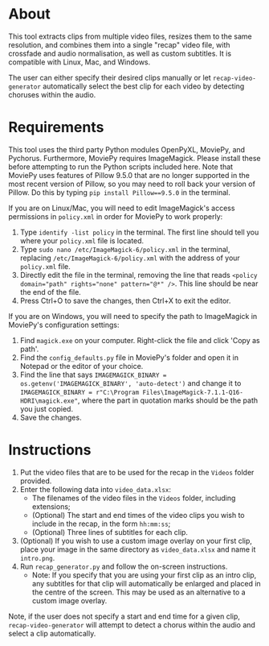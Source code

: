 # About
This tool extracts clips from multiple video files, resizes them to the same resolution, and combines them into a single "recap" video file, with crossfade and audio normalisation, as well as custom subtitles. It is compatible with Linux, Mac, and Windows.

The user can either specify their desired clips manually or let `recap-video-generator` automatically select the best clip for each video by detecting choruses within the audio.

# Requirements
This tool uses the third party Python modules OpenPyXL, MoviePy, and Pychorus. Furthermore, MoviePy requires ImageMagick. Please install these before attempting to run the Python scripts included here. Note that MoviePy uses features of Pillow 9.5.0 that are no longer supported in the most recent version of Pillow, so you may need to roll back your version of Pillow. Do this by typing `pip install Pillow==9.5.0` in the terminal.

If you are on Linux/Mac, you will need to edit ImageMagick's access permissions in `policy.xml` in order for MoviePy to work properly:

1. Type `identify -list policy` in the terminal. The first line should tell you where your `policy.xml` file is located.
2. Type `sudo nano /etc/ImageMagick-6/policy.xml` in the terminal, replacing `/etc/ImageMagick-6/policy.xml` with the address of your `policy.xml` file.
3. Directly edit the file in the terminal, removing the line that reads `<policy domain="path" rights="none" pattern="@*" />`. This line should be near the end of the file.
4. Press Ctrl+O to save the changes, then Ctrl+X to exit the editor.

If you are on Windows, you will need to specify the path to ImageMagick in MoviePy's configuration settings:

1. Find `magick.exe` on your computer. Right-click the file and click 'Copy as path'.
2. Find the `config_defaults.py` file in MoviePy's folder and open it in Notepad or the editor of your choice.
3. Find the line that says `IMAGEMAGICK_BINARY = os.getenv('IMAGEMAGICK_BINARY', 'auto-detect')` and change it to `IMAGEMAGICK_BINARY = r"C:\Program Files\ImageMagick-7.1.1-Q16-HDRI\magick.exe"`, where the part in quotation marks should be the path you just copied.
4. Save the changes.

# Instructions
1. Put the video files that are to be used for the recap in the `Videos` folder provided.
2. Enter the following data into `video_data.xlsx`:
    - The filenames of the video files in the `Videos` folder, including extensions;
    - (Optional) The start and end times of the video clips you wish to include in the recap, in the form `hh:mm:ss`;
    - (Optional) Three lines of subtitles for each clip.
3. (Optional) If you wish to use a custom image overlay on your first clip, place your image in the same directory as `video_data.xlsx` and name it `intro.png`.
4. Run `recap_generator.py` and follow the on-screen instructions.
    - Note: If you specify that you are using your first clip as an intro clip, any subtitles for that clip will automatically be enlarged and placed in the centre of the screen. This may be used as an alternative to a custom image overlay.

Note, if the user does not specify a start and end time for a given clip, `recap-video-generator` will attempt to detect a chorus within the audio and select a clip automatically.